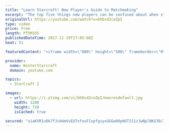 ```yaml
---
title: "Learn Starcraft! New Player's Guide to Matchmaking"
excerpt: "The top five things new players can be confused about when starting off playing Starcraft 2!"
originalUrl: https://youtube.com/watch?v=bhDsd2coZpI
type: video
price: Free
length: PT5M33S
publishedDateTime: 2017-11-19T17:05:00Z
heat: 51

featuredContent: "<iframe width=\"800\" height=\"500\" frameborder=\"0\" src=\"https://www.youtube.com/embed/bhDsd2coZpI\" allow=\"accelerometer; autoplay; encrypted-media; gyroscope; picture-in-picture\" allowfullscreen></iframe>"

provider:
  name: WinterStarcraft
  domain: youtube.com

topics:
  - StarCraft 2

images:
  - url: https://i.ytimg.com/vi/bhDsd2coZpI/maxresdefault.jpg
    width: 1280
    height: 720
    isCached: true

secured: "xiaKVR1uOk7fJcH4mVvEU7xfouFIvpfgsyxGGGw8OpHGT211zJwNplBKG39/ItcNfYgkIgn57kSSiBxY7TKydnV5Z1x/VOIjaju6zorc4YpefyBcLSdYufg9wzeICCJyzFOKdPPV34H69hUu4PF3fCtayf2hz1Hoi2n1o3WFFAAlEw+SCbILAK9VQtJAdvWqDRhRFdqszAWz0F9Oz7QjxVMh/9077udCEjXZkD0/DFFajZq3MNnxMPTeo5bR4NouWagZsJPhFvV+iJyHRAJC6Rv9bC0ESFJxJ6dGHNx6XXpwlfJZ1dJgJRZ/nQnZCCd87yfFluZETBo4IWgSnIZkU9F1LbNKMm6RUI4aA46oDhCWTbZ3Wf8pv6Wg4OlyKOJHb7HFHducs2v1adpvOD1uhKRYOp6I3xHCsJEULsB0sns=;bJj9NwgZuT1tJbcw96q6xg=="
---
```


